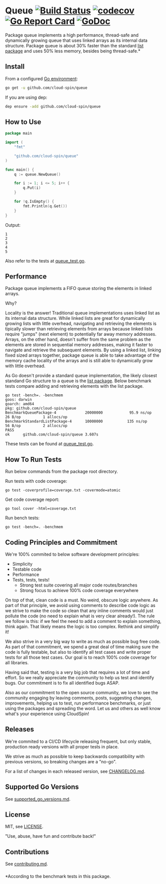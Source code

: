 # Queue [![Build Status](https://travis-ci.com/cloud-spin/queue.svg?branch=master)](https://travis-ci.com/cloud-spin/queue) [![codecov](https://codecov.io/gh/cloud-spin/queue/branch/master/graph/badge.svg)](https://codecov.io/gh/cloud-spin/queue) [![Go Report Card](https://goreportcard.com/badge/github.com/cloud-spin/queue)](https://goreportcard.com/report/github.com/cloud-spin/queue)  [![GoDoc](https://godoc.org/github.com/cloud-spin/queue?status.svg)](https://godoc.org/github.com/cloud-spin/queue)

Package queue implements a high performance, thread-safe and dynamically growing queue that uses linked arrays as its internal data structure.
Package queue is about 30% faster than the standard [list package](https://github.com/golang/go/tree/master/src/container/list) and uses 50% less memory, besides being thread-safe.*


## Install
From a configured [Go environment](https://golang.org/doc/install#testing):
```sh
go get -u github.com/cloud-spin/queue
```

If you are using dep:
```sh
dep ensure -add github.com/cloud-spin/queue
```


## How to Use
```go
package main

import (
	"fmt"

	"github.com/cloud-spin/queue"
)

func main() {
	q := queue.NewQueue()

	for i := 1; i <= 5; i++ {
		q.Put(i)
	}

	for !q.IsEmpty() {
		fmt.Println(q.Get())
	}
}
```

Output:
```
1
2
3
4
5
```

Also refer to the tests at [queue_test.go](queue_test.go).


## Performance
Package queue implements a FIFO queue storing the elements in linked arrays.

Why?

Locality is the answer! Traditional queue implementations uses linked list as its internal data structure.
While linked lists are great for dynamically growing lists with little overhead, navigating and retrieving the elements
is tipically slower than retrieving elements from arrays because linked lists require "jumps" (next element) to potentially far away memory addresses. Arrays, on the other hand, doesn't suffer from the same problem as the elements are stored in sequential memory addresses, making it faster to navigate and retrieve the subsequent elements. By using a linked list, linking fixed sized arrays together, package queue is able to take advantage of the memory cache locality of the arrays and is still able to dynamically grow with little overhead.

As Go doesn't provide a standard queue implementation, the likely closest standand Go structure to a queue is the [list package](https://github.com/golang/go/tree/master/src/container/list). Below benchmark tests compare adding and retrieving elements with the list package.

```
go test -bench=. -benchmem
goos: darwin
goarch: amd64
pkg: github.com/cloud-spin/queue
BenchmarkQueuePackage-4          	20000000	        95.9 ns/op	      26 B/op	       1 allocs/op
BenchmarkStandardListPackage-4   	10000000	       135 ns/op	      56 B/op	       2 allocs/op
PASS
ok  	github.com/cloud-spin/queue	3.607s
```

These tests can be found at [queue_test.go](queue_test.go).


## How To Run Tests
Run below commands from the package root directory.

Run tests with code coverage:
```
go test -coverprofile=coverage.txt -covermode=atomic
```

Get code coverage report:
```
go tool cover -html=coverage.txt
```

Run bench tests:
```
go test -bench=. -benchmem
```


## Coding Principles and Commitment
We're 100% commited to below software development principles:

- Simplicity
- Testable code
- Performance
- Tests, tests, tests!
	- Strong test suite covering all major code routes/branches
	- Strong focus to achieve 100% code coverage everywhere

On top of that, clean code is a must. No weird, obscure logic anywhere. As part of that principle, we avoid using comments to describe code logic as we strive to make the code so clean that any inline comments would just pollute the code (no need to explain what is very clear already!). The rule we follow is this: if we feel the need to add a comment to explain something, think again. That likely means the logic is too complex. Rethink and simplify it!

We also strive in a very big way to write as much as possible bug free code. As part of that commitment, we spend a great deal of time making sure the code is fully testable, but also to identify all test cases and write proper tests for all those test cases. Our goal is to reach 100% code coverage for all libraries.

Having said that, testing is a very big job that requires a lot of time and effort. So we really appreciate the community to help us test and identify bugs. Our commitment is to fix all identified bugs ASAP.

Also as our commitment to the open source community, we love to see the community engaging by leaving comments, posts, suggesting changes, improvements, helping us to test, run performance benchmarks, or just using the packages and spreading the word. Let us and others as well know what's your experience using CloudSpin!


## Releases
We're commited to a CI/CD lifecycle releasing frequent, but only stable, production ready versions with all proper tests in place.

We strive as much as possible to keep backwards compatibility with previous versions, so breaking changes are a "no-go".

For a list of changes in each released version, see [CHANGELOG.md](CHANGELOG.md).


## Supported Go Versions
See [supported_go_versions.md](https://github.com/cloud-spin/docs/blob/master/supported_go_versions.md).


## License
MIT, see [LICENSE](LICENSE).

"Use, abuse, have fun and contribute back!"


## Contributions
See [contributing.md](https://github.com/cloud-spin/docs/blob/master/contributing.md).


###

*According to the benchmark tests in this package.
